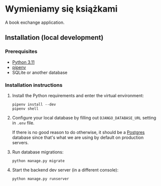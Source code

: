 # Wymieniamy się książkami

A book exchange application.

## Installation (local development)

### Prerequisites

- [Python 3.11](https://www.python.org/)
- [pipenv](https://pipenv.readthedocs.io/en/latest/)
- SQLite or another database

### Installation instructions

1.  Install the Python requirements and enter the virtual environment:

    ```
    pipenv install --dev
    pipenv shell
    ```

2.  Configure your local database by filling out `DJANGO_DATABASE_URL` setting in `.env` file.

    If there is no good reason to do otherwise, it should be a [Postgres](https://www.postgresql.org/) database since that's what we are using by default on production servers.

3.  Run database migrations:

    ```
    python manage.py migrate
    ```

4.  Start the backend dev server (in a different console):

    ```
    python manage.py runserver
    ```
